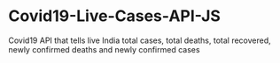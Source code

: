 # Covid19-Live-Cases-API-JS
Covid19 API that tells live India total cases, total deaths, total recovered, newly confirmed deaths and newly confirmed cases 
